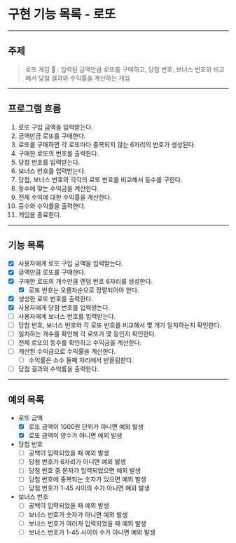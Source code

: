 # 구현 기능 목록 - 로또

---
## 주제 

> 로또 게임 🎱 : 입력된 금액만큼 로또를 구매하고, 당첨 번호, 보너스 번호와 비교해서 당첨 결과와 수익률을 계산하는 게임 

---
## 프로그램 흐름

1. 로또 구입 금액을 입력받는다.
2. 금액만금 로또를 구매한다.
3. 로또를 구매하면 각 로또마다 중복되지 않는 6자리의 번호가 생성된다.
4. 구매한 로또의 번호를 출력한다.
5. 당첨 번호를 입력받는다.
6. 보너스 번호를 입력받는다.
7. 당첨, 보너스 번호와 각각의 로또 번호를 비교해서 등수를 구한다.
8. 등수에 맞는 수익금을 계산한다.
9. 전체 수익에 대한 수익률을 계산한다.
10. 등수와 수익률을 출력한다. 
11. 게임을 종료한다.

---
## 기능 목록 

- [x] 사용자에게 로또 구입 금액을 입력받는다.
- [x] 금액만큼 로또를 구매한다.
- [x] 구매한 로또의 개수만큼 랜덤 번호 6자리를 생성한다.
  - [x] 로또 번호는 오름차순으로 정렬되어야 한다.
- [x] 생성한 로또 번호를 출력한다.
- [x] 사용자에게 당첨 번호를 입력받는다.
- [ ] 사용자에게 보너스 번호를 입력받는다.
- [ ] 당첨 번호, 보너스 번호와 각 로또 번호를 비교해서 몇 개가 일치하는지 확인한다.
- [ ] 일치하는 개수를 확인해 각 로또가 몇 등인지 확인한다.
- [ ] 전체 로또의 등수를 확인하고 수익금을 계산한다.
- [ ] 계산된 수익금으로 수익률을 계산한다.
  - [ ] 수익률은 소수 둘째 자리에서 반올림한다.
- [ ] 당첨 결과와 수익률을 출력한다.

---
## 예외 목록 
- 로또 금액 
  - [x] 로또 금액이 1000원 단위가 아니면 예외 발생
  - [x] 로또 금액이 양수가 아니면 예외 발생 

- 당첨 번호 
  - [ ] 공백이 입력되었을 때 예외 발생
  - [ ] 당첨 번호가 6자리가 아니면 예외 발생
  - [ ] 당첨 번호 중 문자가 입력되었으면 예외 발생
  - [ ] 당첨 번호에 중복되는 숫자가 있으면 예외 발생
  - [ ] 당첨 번호가 1-45 사이의 수가 아니면 예외 발생 

- 보너스 번호 
  - [ ] 공백이 입력되었을 때 예외 발생
  - [ ] 보너스 번호가 숫자가 아니면 예외 발생 
  - [ ] 보너스 번호가 여러개 입력되었을 때 예외 발생 
  - [ ] 보너스 번호가 1-45 사이의 수가 아니면 예외 발생 
